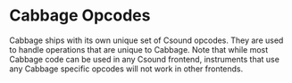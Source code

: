 # Cabbage Opcodes

Cabbage ships with its own unique set of Csound opcodes. They are used to handle operations that are unique to Cabbage. Note that while most Cabbage code can be used in any Csound frontend, instruments that use any Cabbage specific opcodes will not work in other frontends. 